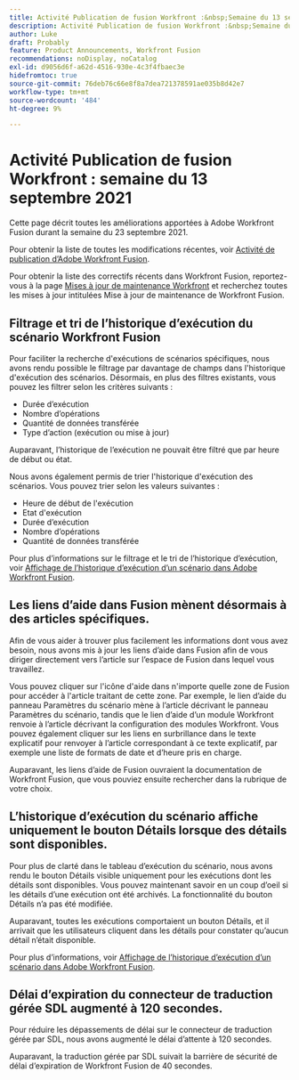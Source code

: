 ```yaml
---
title: Activité Publication de fusion Workfront :&nbsp;Semaine du 13 septembre 2021
description: Activité Publication de fusion Workfront :&nbsp;Semaine du 13 septembre 2021
author: Luke
draft: Probably
feature: Product Announcements, Workfront Fusion
recommendations: noDisplay, noCatalog
exl-id: d9056d6f-a62d-4516-930e-4c3f4fbaec3e
hidefromtoc: true
source-git-commit: 76deb76c66e8f8a7dea721378591ae035b8d42e7
workflow-type: tm+mt
source-wordcount: '484'
ht-degree: 9%

---
```


# Activité Publication de fusion Workfront : semaine du 13 septembre 2021

Cette page décrit toutes les améliorations apportées à Adobe Workfront Fusion durant la semaine du 23 septembre 2021.

Pour obtenir la liste de toutes les modifications récentes, voir [Activité de publication d’Adobe Workfront Fusion](../../../product-announcements/product-releases/fusion-release-activity/fusion-release-activity.md).

Pour obtenir la liste des correctifs récents dans Workfront Fusion, reportez-vous à la page [Mises à jour de maintenance Workfront](https://experienceleague.adobe.com/docs/workfront-known-issues/releases/current-updates.html?lang=fr) et recherchez toutes les mises à jour intitulées Mise à jour de maintenance de Workfront Fusion.

## Filtrage et tri de l’historique d’exécution du scénario Workfront Fusion

Pour faciliter la recherche d&#39;exécutions de scénarios spécifiques, nous avons rendu possible le filtrage par davantage de champs dans l&#39;historique d&#39;exécution des scénarios. Désormais, en plus des filtres existants, vous pouvez les filtrer selon les critères suivants :

* Durée d’exécution
* Nombre d’opérations
* Quantité de données transférée
* Type d’action (exécution ou mise à jour)

Auparavant, l’historique de l’exécution ne pouvait être filtré que par heure de début ou état.

Nous avons également permis de trier l&#39;historique d&#39;exécution des scénarios. Vous pouvez trier selon les valeurs suivantes :

* Heure de début de l&#39;exécution
* Etat d&#39;exécution
* Durée d’exécution
* Nombre d’opérations
* Quantité de données transférée

Pour plus d’informations sur le filtrage et le tri de l’historique d’exécution, voir [Affichage de l’historique d’exécution d’un scénario dans Adobe Workfront Fusion](../../../workfront-fusion/scenarios/view-scenario-execution-history.md).

## Les liens d’aide dans Fusion mènent désormais à des articles spécifiques.

Afin de vous aider à trouver plus facilement les informations dont vous avez besoin, nous avons mis à jour les liens d’aide dans Fusion afin de vous diriger directement vers l’article sur l’espace de Fusion dans lequel vous travaillez.

Vous pouvez cliquer sur l&#39;icône d&#39;aide dans n&#39;importe quelle zone de Fusion pour accéder à l&#39;article traitant de cette zone. Par exemple, le lien d’aide du panneau Paramètres du scénario mène à l’article décrivant le panneau Paramètres du scénario, tandis que le lien d’aide d’un module Workfront renvoie à l’article décrivant la configuration des modules Workfront. Vous pouvez également cliquer sur les liens en surbrillance dans le texte explicatif pour renvoyer à l’article correspondant à ce texte explicatif, par exemple une liste de formats de date et d’heure pris en charge.

Auparavant, les liens d’aide de Fusion ouvraient la documentation de Workfront Fusion, que vous pouviez ensuite rechercher dans la rubrique de votre choix.

## L’historique d’exécution du scénario affiche uniquement le bouton Détails lorsque des détails sont disponibles.

Pour plus de clarté dans le tableau d’exécution du scénario, nous avons rendu le bouton Détails visible uniquement pour les exécutions dont les détails sont disponibles. Vous pouvez maintenant savoir en un coup d’oeil si les détails d’une exécution ont été archivés. La fonctionnalité du bouton Détails n’a pas été modifiée.

Auparavant, toutes les exécutions comportaient un bouton Détails, et il arrivait que les utilisateurs cliquent dans les détails pour constater qu’aucun détail n’était disponible.

Pour plus d’informations, voir [Affichage de l’historique d’exécution d’un scénario dans Adobe Workfront Fusion](../../../workfront-fusion/scenarios/view-scenario-execution-history.md).

## Délai d’expiration du connecteur de traduction gérée SDL augmenté à 120 secondes.

Pour réduire les dépassements de délai sur le connecteur de traduction gérée par SDL, nous avons augmenté le délai d’attente à 120 secondes.

Auparavant, la traduction gérée par SDL suivait la barrière de sécurité de délai d’expiration de Workfront Fusion de 40 secondes.
